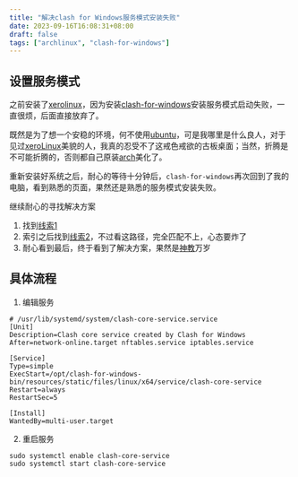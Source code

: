 ```yaml
---
title: "解决clash for Windows服务模式安装失败"
date: 2023-09-16T16:08:31+08:00
draft: false
tags: ["archlinux", "clash-for-windows"]
---
```


## 设置服务模式

之前安装了[xerolinux](https://xerolinux.xyz/)，因为安装[clash-for-windows](https://docs.cfw.lbyczf.com/)安装服务模式启动失败，一直很烦，后面直接放弃了。

既然是为了想一个安稳的环境，何不使用[ubuntu](https://cn.ubuntu.com/)，可是我哪里是什么良人，对于见过[xeroLinux](https://xerolinux.xyz/)美貌的人，我真的忍受不了这戒色戒欲的古板桌面；当然，折腾是不可能折腾的，否则都自己原装[arch](https://www.archlinuxcn.org/)美化了。

重新安装好系统之后，耐心的等待十分钟后，`clash-for-windows`再次回到了我的电脑，看到熟悉的页面，果然还是熟悉的服务模式安装失败。

继续耐心的寻找解决方案

1. 找到[线索1](https://docs.cfw.lbyczf.com/contents/questions.html#service-mode-%E6%97%A0%E6%B3%95%E5%AE%89%E8%A3%85)
2. 索引之后找到[线索2](https://github.com/Fndroid/clash_for_windows_pkg/issues/3464)，不过看这路径，完全匹配不上，心态要炸了
3. 耐心看到最后，终于看到了解决方案，果然是[神教](https://www.zhihu.com/question/49056249)万岁

## 具体流程

1. 编辑服务
```shell
# /usr/lib/systemd/system/clash-core-service.service
[Unit]
Description=Clash core service created by Clash for Windows
After=network-online.target nftables.service iptables.service

[Service]
Type=simple
ExecStart=/opt/clash-for-windows-bin/resources/static/files/linux/x64/service/clash-core-service
Restart=always
RestartSec=5

[Install]
WantedBy=multi-user.target
```
2. 重启服务
```shell
sudo systemctl enable clash-core-service
sudo systemctl start clash-core-service
```

